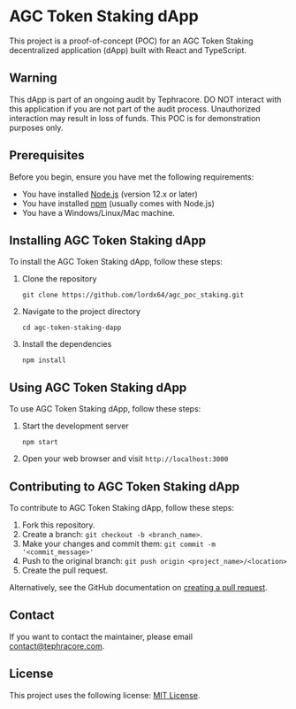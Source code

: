 # AGC Token Staking dApp

This project is a proof-of-concept (POC) for an AGC Token Staking decentralized application (dApp) built with React and TypeScript.

## Warning

This dApp is part of an ongoing audit by Tephracore. DO NOT interact with this application if you are not part of the audit process. Unauthorized interaction may result in loss of funds. This POC is for demonstration purposes only.

## Prerequisites

Before you begin, ensure you have met the following requirements:
* You have installed [Node.js](https://nodejs.org/) (version 12.x or later)
* You have installed [npm](https://www.npmjs.com/) (usually comes with Node.js)
* You have a Windows/Linux/Mac machine.

## Installing AGC Token Staking dApp

To install the AGC Token Staking dApp, follow these steps:

1. Clone the repository
   ```
   git clone https://github.com/lordx64/agc_poc_staking.git
   ```
2. Navigate to the project directory
   ```
   cd agc-token-staking-dapp
   ```
3. Install the dependencies
   ```
   npm install
   ```

## Using AGC Token Staking dApp

To use AGC Token Staking dApp, follow these steps:

1. Start the development server
   ```
   npm start
   ```
2. Open your web browser and visit `http://localhost:3000`

## Contributing to AGC Token Staking dApp

To contribute to AGC Token Staking dApp, follow these steps:

1. Fork this repository.
2. Create a branch: `git checkout -b <branch_name>`.
3. Make your changes and commit them: `git commit -m '<commit_message>'`
4. Push to the original branch: `git push origin <project_name>/<location>`
5. Create the pull request.

Alternatively, see the GitHub documentation on [creating a pull request](https://help.github.com/en/github/collaborating-with-issues-and-pull-requests/creating-a-pull-request).

## Contact

If you want to contact the maintainer, please email contact@tephracore.com.

## License

This project uses the following license: [MIT License](<link_to_license>).